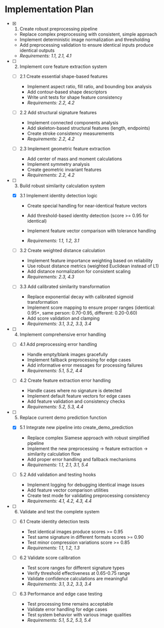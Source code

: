 # Implementation Plan

- [x] 1. Create robust preprocessing pipeline






  - Replace complex preprocessing with consistent, simple approach
  - Implement deterministic image normalization and thresholding
  - Add preprocessing validation to ensure identical inputs produce identical outputs
  - _Requirements: 1.1, 2.1, 4.1_

- [ ] 2. Implement core feature extraction system
  - [ ] 2.1 Create essential shape-based features
    - Implement aspect ratio, fill ratio, and bounding box analysis
    - Add contour-based shape descriptors
    - Write unit tests for shape feature consistency
    - _Requirements: 2.2, 4.2_

  - [ ] 2.2 Add structural signature features
    - Implement connected components analysis
    - Add skeleton-based structural features (length, endpoints)
    - Create stroke consistency measurements
    - _Requirements: 2.2, 4.2_

  - [ ] 2.3 Implement geometric feature extraction
    - Add center of mass and moment calculations
    - Implement symmetry analysis
    - Create geometric invariant features
    - _Requirements: 2.2, 4.2_

- [ ] 3. Build robust similarity calculation system
  - [x] 3.1 Implement identity detection logic



    - Create special handling for near-identical feature vectors
    - Add threshold-based identity detection (score >= 0.95 for identical)
    - Implement feature vector comparison with tolerance handling


    - _Requirements: 1.1, 1.2, 3.1_

  - [ ] 3.2 Create weighted distance calculation
    - Implement feature importance weighting based on reliability
    - Use robust distance metrics (weighted Euclidean instead of L1)
    - Add distance normalization for consistent scaling
    - _Requirements: 2.3, 4.3_



  - [ ] 3.3 Add calibrated similarity transformation
    - Replace exponential decay with calibrated sigmoid transformation
    - Implement score mapping to ensure proper ranges (identical: 0.95+, same person: 0.70-0.95, different: 0.20-0.60)
    - Add score validation and clamping
    - _Requirements: 3.1, 3.2, 3.3, 3.4_

- [ ] 4. Implement comprehensive error handling
  - [ ] 4.1 Add preprocessing error handling
    - Handle empty/blank images gracefully
    - Implement fallback preprocessing for edge cases
    - Add informative error messages for processing failures
    - _Requirements: 5.1, 5.2, 4.4_

  - [ ] 4.2 Create feature extraction error handling
    - Handle cases where no signature is detected
    - Implement default feature vectors for edge cases
    - Add feature validation and consistency checks
    - _Requirements: 5.2, 5.3, 4.4_

- [ ] 5. Replace current demo prediction function
  - [x] 5.1 Integrate new pipeline into create_demo_prediction



    - Replace complex Siamese approach with robust simplified pipeline
    - Implement the new preprocessing → feature extraction → similarity calculation flow
    - Add proper error handling and fallback mechanisms
    - _Requirements: 1.1, 2.1, 3.1, 5.4_

  - [ ] 5.2 Add validation and testing hooks
    - Implement logging for debugging identical image issues
    - Add feature vector comparison utilities
    - Create test mode for validating preprocessing consistency
    - _Requirements: 4.1, 4.2, 4.3, 4.4_

- [ ] 6. Validate and test the complete system
  - [ ] 6.1 Create identity detection tests
    - Test identical images produce scores >= 0.95
    - Test same signature in different formats scores >= 0.90
    - Test minor compression variations score >= 0.85
    - _Requirements: 1.1, 1.2, 1.3_

  - [ ] 6.2 Validate score calibration
    - Test score ranges for different signature types
    - Verify threshold effectiveness at 0.65-0.75 range
    - Validate confidence calculations are meaningful
    - _Requirements: 3.1, 3.2, 3.3, 3.4_

  - [ ] 6.3 Performance and edge case testing
    - Test processing time remains acceptable
    - Validate error handling for edge cases
    - Test system behavior with various image qualities
    - _Requirements: 5.1, 5.2, 5.3, 5.4_
